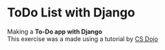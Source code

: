 # ToDo List with Django
Making a **To-Do app with Django**    
This exercise was a made using a tutorial by [CS Dojo](https://www.youtube.com/watch?v=ovql0Ui3n_I)    
